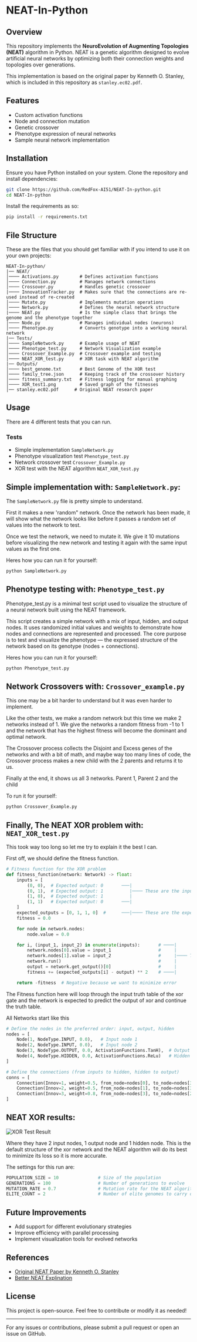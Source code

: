 # NEAT-In-Python

## Overview
This repository implements the **NeuroEvolution of Augmenting Topologies (NEAT)** algorithm in Python. NEAT is a genetic algorithm designed to evolve artificial neural networks by optimizing both their connection weights and topologies over generations.

This implementation is based on the original paper by Kenneth O. Stanley, which is included in this repository as `stanley.ec02.pdf`.

## Features
- Custom activation functions
- Node and connection mutation
- Genetic crossover
- Phenotype expression of neural networks
- Sample neural network implementation

## Installation
Ensure you have Python installed on your system. Clone the repository and install dependencies:

```sh
git clone https://github.com/RedFox-AI51/NEAT-In-python.git
cd NEAT-In-python
```

Install the requirements as so:
```sh
pip install -r requirements.txt
```

## File Structure
These are the files that you should get familiar with if you intend to use it on your own projects:
```
NEAT-In-python/
|── NEAT/
│──── Activations.py        # Defines activation functions
│──── Connection.py         # Manages network connections
│──── Crossover.py          # Handles genetic crossover
|──── InnovationTracker.py  # Makes sure that the connections are re-used instead of re-created
│──── Mutate.py             # Implements mutation operations
│──── Network.py            # Defines the neural network structure
|──── NEAT.py               # Is the simple class that brings the genome and the phenotype together
│──── Node.py               # Manages individual nodes (neurons)
│──── Phenotype.py          # Converts genotype into a working neural network
|── Tests/
│──── SampleNetwork.py      # Example usage of NEAT
│──── Phenotype_test.py     # Network Visualization example
│──── Crossover_Example.py  # Crossover example and testing
│──── NEAT_XOR_test.py      # XOR task with NEAT algorithm
|── Outputs/
│──── best_genome.txt       # Best Genome of the XOR test
│──── family_tree.json      # Keeping track of the crossover history
│──── fitness_summary.txt   # Fitness logging for manual graphing
│──── XOR_test1.png         # Saved graph of the fitnesses
│── stanley.ec02.pdf      # Original NEAT research paper
```

## Usage
There are 4 different tests that you can run.

### Tests
 - Simple implementation `SampleNetwork.py`
 - Phenotype visualization test `Phenotype_test.py`
 - Network crossover test `Crossover_Example.py`
 - XOR test with the NEAT algorithm `NEAT_XOR_test.py`

## Simple implementation with: `SampleNetwork.py`:
The `SampleNetwork.py` file is pretty simple to understand.

First it makes a new 'random" network.
Once the network has been made, it will show what the network looks like before it passes a random set of values into the network to test.

Once we test the network, we need to mutate it. We give it 10 mutations before visualizing the new network and testing it again with the same input values as the first one.

Heres how you can run it for yourself:
```sh
python SampleNetwork.py
```

## Phenotype testing with: `Phenotype_test.py`
Phenotype_test.py is a minimal test script used to visualize the structure of a neural network built using the NEAT framework.

This script creates a simple network with a mix of input, hidden, and output nodes. It uses randomized initial values and weights to demonstrate how nodes and connections are represented and processed. The core purpose is to test and visualize the phenotype — the expressed structure of the network based on its genotype (nodes + connections).

Heres how you can run it for yourself:
```sh
python Phenotype_test.py
```

## Network Crossovers with: `Crossover_example.py`
This one may be a bit harder to understand but it was even harder to implement.

Like the other tests, we make a random network but this time we make 2 networks instead of 1.
We give the networks a random fitness from -1 to 1 and the network that has the highest fitness will become the dominant and optimal network.

The Crossover process collects the Disjoint and Excess genes of the networks and with a bit of math, and maybe way too many lines of code, the Crossover process makes a new child with the 2 parents and returns it to us.

Finally at the end, it shows us all 3 networks. Parent 1, Parent 2 and the child

To run it for yourself:
```sh
python Crossover_Example.py
```

## Finally, The NEAT XOR problem with: `NEAT_XOR_test.py`
This took way too long so let me try to explain it the best I can.

First off, we should define the fitness function.

```python
# Fitness function for the XOR problem
def fitness_function(network: Network) -> float:
    inputs = [
        (0, 0),  # Expected output: 0       ───|
        (0, 1),  # Expected output: 1          |──── These are the inputs that are passed into the network
        (1, 0),  # Expected output: 1          |
        (1, 1)   # Expected output: 0       ───|
    ]
    expected_outputs = [0, 1, 1, 0]  #      ───|──── These are the expected outputs for the network
    fitness = 0.0

    for node in network.nodes:
        node.value = 0.0

    for i, (input_1, input_2) in enumerate(inputs):       # ────|
        network.nodes[0].value = input_1                  #     |
        network.nodes[1].value = input_2                  #     |──── This part tests the network with the XOR inputs
        network.run()                                     #     |
        output = network.get_output()[0]                  #     |
        fitness += (expected_outputs[i] - output) ** 2    # ────|

    return -fitness  # Negative because we want to minimize error
```

The Fitness function here will loop through the input truth table of the xor gate and the network is expected to predict the output of xor and continue the truth table.

All Networks start like this
```python
# Define the nodes in the preferred order: input, output, hidden
nodes = [
    Node(1, NodeType.INPUT, 0.0),   # Input node 1
    Node(2, NodeType.INPUT, 0.0),   # Input node 2
    Node(3, NodeType.OUTPUT, 0.0, ActivationFunctions.TanH),  # Output node
    Node(4, NodeType.HIDDEN, 0.0, ActivationFunctions.ReLu)   # Hidden node
]

# Define the connections (from inputs to hidden, hidden to output)
conns = [
    Connection(Innov=1, weight=0.5, from_node=nodes[0], to_node=nodes[3], enabled=True),  # Input 1 -> Hidden
    Connection(Innov=2, weight=0.5, from_node=nodes[1], to_node=nodes[3], enabled=True),  # Input 2 -> Hidden
    Connection(Innov=3, weight=0.8, from_node=nodes[3], to_node=nodes[2], enabled=True)   # Hidden -> Output
]
```

## NEAT XOR results:
![XOR Test Result](Outputs/XOR_test1.png)

Where they have 2 input nodes, 1 output node and 1 hidden node.
This is the default structure of the xor network and the NEAT algorithm will do its best to minimize its loss so it is more accurate.

The settings for this run are:
```python
POPULATION_SIZE = 10               # Size of the population
GENERATIONS = 100                  # Number of generations to evolve
MUTATION_RATE = 0.7                # Mutation rate for the NEAT algorithm
ELITE_COUNT = 2                    # Number of elite genomes to carry over to the next generation
```

## Future Improvements
- Add support for different evolutionary strategies
- Improve efficiency with parallel processing
- Implement visualization tools for evolved networks

## References
- [Original NEAT Paper by Kenneth O. Stanley](https://nn.cs.utexas.edu/downloads/papers/stanley.ec02.pdf)
- [Better NEAT Explination](https://macwha.medium.com/evolving-ais-using-a-neat-algorithm-2d154c623828)

## License
This project is open-source. Feel free to contribute or modify it as needed!

---

For any issues or contributions, please submit a pull request or open an issue on GitHub.
